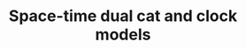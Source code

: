 ---
title: "Space-time dual cat and clock models"
event: "Fluctuations, Entanglements, and Chaos: Exact Results"
summary: "Talk in SCGP program 'Fluctuations, Entanglements, and Chaos: Exact Results'"
authors: [Austen Lamacraft]
tags: []
categories: []
all_day: false
publishDate: 2023-09-23T00:00:00Z
slides: space-time-dual-cat-and-clock-models
draft: false
---